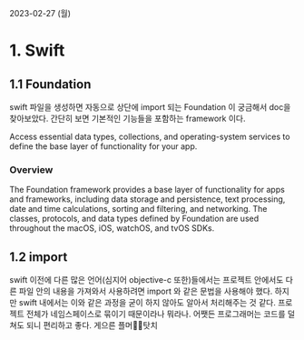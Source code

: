 2023-02-27 (월)

# 1. Swift

## 1.1 Foundation

swift 파일을 생성하면 자동으로 상단에 import 되는 Foundation 이 궁금해서 doc을 찾아보았다. 간단히 보면 기본적인 기능들을 포함하는 framework 이다.

Access essential data types, collections, and operating-system services to define the base layer of functionality for your app.

### Overview

The Foundation framework provides a base layer of functionality for apps and frameworks, including data storage and persistence, text processing, date and time calculations, sorting and filtering, and networking. The classes, protocols, and data types defined by Foundation are used throughout the macOS, iOS, watchOS, and tvOS SDKs.

## 1.2 import

swift 이전에 다른 많은 언어(심지어 objective-c 또한)들에서는 프로젝트 안에서도 다른 파일 안의 내용을 가져와서 사용하려면 import 와 같은 문법을 사용해야 했다. 하지만 swift 내에서는 이와 같은 과정을 굳이 하지 않아도 알아서 처리해주는 것 같다. 프로젝트 전체가 네임스페이스로 묶이기 때문이라나 뭐라나. 어쨋든 프로그래머는 코드를 덜 쳐도 되니 편리하고 좋다. 게으른 플머🧑‍💻탓치
